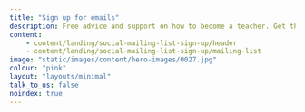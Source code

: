 ```yaml
---
title: "Sign up for emails"
description: Free advice and support on how to become a teacher. Get the latest information sent straight to your inbox.
content:
    - content/landing/social-mailing-list-sign-up/header
    - content/landing/social-mailing-list-sign-up/mailing-list
image: "static/images/content/hero-images/0027.jpg"
colour: "pink"
layout: "layouts/minimal"
talk_to_us: false
noindex: true
---
```

